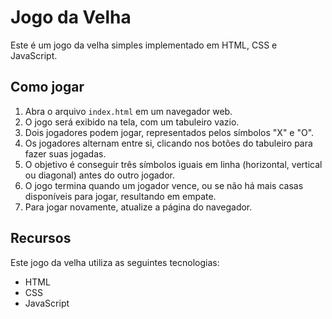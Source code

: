 # Jogo da Velha

Este é um jogo da velha simples implementado em HTML, CSS e JavaScript.

## Como jogar

1. Abra o arquivo `index.html` em um navegador web.
2. O jogo será exibido na tela, com um tabuleiro vazio.
3. Dois jogadores podem jogar, representados pelos símbolos "X" e "O".
4. Os jogadores alternam entre si, clicando nos botões do tabuleiro para fazer suas jogadas.
5. O objetivo é conseguir três símbolos iguais em linha (horizontal, vertical ou diagonal) antes do outro jogador.
6. O jogo termina quando um jogador vence, ou se não há mais casas disponíveis para jogar, resultando em empate.
7. Para jogar novamente, atualize a página do navegador.

## Recursos

Este jogo da velha utiliza as seguintes tecnologias:

- HTML
- CSS
- JavaScript


